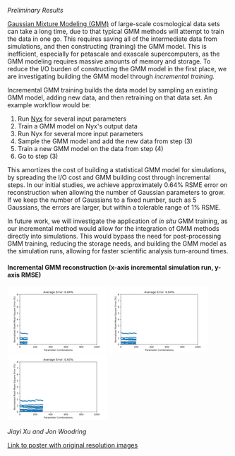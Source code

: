 *Preliminary Results*

[Gaussian Mixture Modeling (GMM)](#Emulator-of-Cosmological-Simulation-for-Initial-Parameters-Study)
of large-scale cosmological data sets can take a long time, due to that typical
GMM methods will attempt to train the data in one go. This requires saving all
of the intermediate data from simulations, and then constructing (training) the
GMM model. This is inefficient, especially for petascale and exascale
supercomputers, as the GMM modeling requires massive amounts of memory and
storage. To reduce the I/O burden of constructing the GMM model in the first
place, we are investigating building the GMM model through *incremental
training.*

Incremental GMM training builds the data model by sampling an existing GMM
model, adding new data, and then retraining on that data set. An example workflow
would be:

1. Run [Nyx](https://github.com/AMReX-Astro/Nyx) for several input parameters
2. Train a GMM model on Nyx's output data
3. Run Nyx for several more input parameters
4. Sample the GMM model and add the new data from step (3)
5. Train a new GMM model on the data from step (4)
6. Go to step (3)

This amortizes the cost of building a statistical GMM model for simulations,
by spreading the I/O cost and GMM building cost through incremental steps. In our
initial studies, we achieve approximately 0.64% RSME error on reconstruction
when allowing the number of Gaussian parameters to grow. If we keep the number
of Gaussians to a fixed number, such as 5 Gaussians, the errors are larger,
but within a tolerable range of 1% RSME.

In future work, we will investigate the application of *in situ* GMM training,
as our incremental method would allow for the integration of GMM methods
directly into simulations. This would bypass the need for post-processing GMM
training, reducing the storage needs, and building the GMM model as the
simulation runs, allowing for faster scientific analysis turn-around times.

#### Incremental GMM reconstruction (x-axis incremental simulation run, y-axis RMSE)

![Incremental training](images/2018-08-10/Picture11.png)
![Incremental training](images/2018-08-10/Picture12.png)
![Incremental training](images/2018-08-10/Picture13.png)

*Jiayi Xu and Jon Woodring*

[Link to poster with original resolution images](files/2018-08-10/OneSlideSR.pptx)
